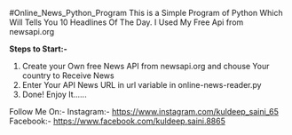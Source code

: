 #Online_News_Python_Program
This is a Simple Program of Python Which Will Tells You 10 Headlines Of The Day. I Used My Free Api from newsapi.org

<b>Steps to Start:-</b>
1) Create your Own free News API from newsapi.org and chouse Your country to Receive News
2) Enter Your API News URL in url variable in online-news-reader.py
3) Done! Enjoy It......


Follow Me On:- 
Instagram:- https://www.instagram.com/kuldeep_saini_65
<br>
Facebook:- https://www.facebook.com/kuldeep.saini.8865

